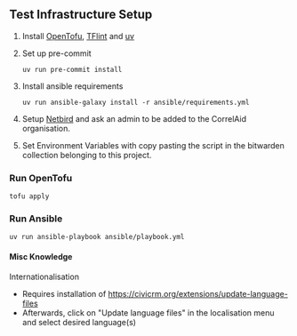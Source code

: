 
## Test Infrastructure Setup

1. Install [OpenTofu](https://opentofu.org/docs/intro/install/), [TFlint](https://github.com/terraform-linters/tflint) and [uv](https://docs.astral.sh/uv/getting-started/installation/)

2. Set up pre-commit
    ```
    uv run pre-commit install
    ```

3. Install ansible requirements
    ```
    uv run ansible-galaxy install -r ansible/requirements.yml
    ```

4. Setup [Netbird](https://docs.netbird.io/how-to/installation) and ask an admin to be added to the CorrelAid organisation.

5. Set Environment Variables with copy pasting the script in the bitwarden collection belonging to this project.

### Run OpenTofu

```
tofu apply
```

### Run Ansible

```
uv run ansible-playbook ansible/playbook.yml 
```


#### Misc Knowledge

Internationalisation
- Requires installation of https://civicrm.org/extensions/update-language-files
- Afterwards, click on "Update language files" in the localisation menu and select desired language(s)